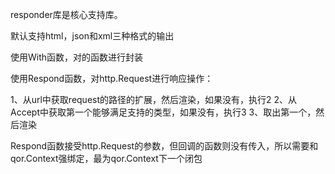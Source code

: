 responder库是核心支持库。


默认支持html，json和xml三种格式的输出


使用With函数，对的函数进行封装


使用Respond函数，对http.Request进行响应操作：

1、从url中获取request的路径的扩展，然后渲染，如果没有，执行2
2、从Accept中获取第一个能够满足支持的类型，如果没有，执行3
3、取出第一个，然后渲染


Respond函数接受http.Request的参数，但回调的函数则没有传入，所以需要和qor.Context强绑定，最为qor.Context下一个闭包





